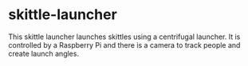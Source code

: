# skittle-launcher
This skittle launcher launches skittles using a centrifugal launcher. It is controlled by a Raspberry Pi and there is a camera to track people and create launch angles.
